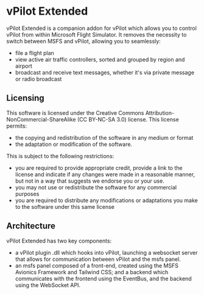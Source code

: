 # vPilot Extended

vPilot Extended is a companion addon for vPilot which allows you to control vPilot from within Microsoft Flight Simulator.
It removes the necessity to switch between MSFS and vPilot, allowing you to seamlessly:
 - file a flight plan
 - view active air traffic controllers, sorted and grouped by region and airport
 - broadcast and receive text messages, whether it's via private message or radio broadcast

## Licensing

This software is licensed under the Creative Commons Attribution-NonCommercial-ShareAlike (CC BY-NC-SA 3.0) license.
This license permits: 
 - the copying and redistribution of the software in any medium or format
 - the adaptation or modification of the software.

This is subject to the following restrictions:
 - you are required to provide appropriate credit, provide a link to the license and indicate if any changes were made in a reasonable manner, but not in a way that suggests we endorse you or your use.
 - you may not use or redistribute the software for any commercial purposes
 - you are required to distribute any modifications or adaptations you make to the software under this same license

## Architecture

vPilot Extended has two key components:
 - a vPilot plugin .dll which hooks into vPilot, launching a websocket server that allows for communication between vPilot and the msfs panel.
 - an msfs panel composed of a front-end, created using the MSFS Avionics Framework and Tailwind CSS; and a backend which communicates with the frontend using the EventBus, and the backend using the WebSocket API.

